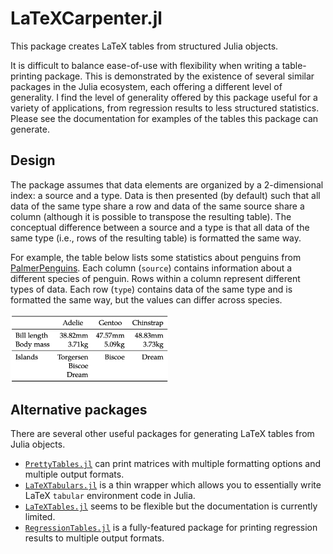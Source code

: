 # LaTeXCarpenter.jl

This package creates LaTeX tables from structured Julia objects.

It is difficult to balance ease-of-use with flexibility when writing a table-printing package.
This is demonstrated by the existence of several similar packages in the Julia ecosystem, each offering a different level of generality.
I find the level of generality offered by this package useful for a variety of applications, from regression results to less structured statistics.
Please see the documentation for examples of the tables this package can generate.

## Design

The package assumes that data elements are organized by a 2-dimensional index: a source and a type.
Data is then presented (by default) such that all data of the same type share a row and data of the same source share a column (although it is possible to transpose the resulting table).
The conceptual difference between a source and a type is that all data of the same type (i.e., rows of the resulting table) is formatted the same way.

For example, the table below lists some statistics about penguins from [PalmerPenguins](https://allisonhorst.github.io/palmerpenguins/articles/intro.html).
Each column (`source`) contains information about a different species of penguin. Rows within a column represent different types of data.
Each row (`type`) contains data of the same type and is formatted the same way, but the values can differ across species.

<img src="docs/src/assets/penguins3.png" width=50% height=50%>

## Alternative packages

There are several other useful packages for generating LaTeX tables from Julia objects.

- [`PrettyTables.jl`](https://github.com/ronisbr/PrettyTables.jl) can print matrices with multiple formatting options and multiple output formats. 
- [`LaTeXTabulars.jl`](https://github.com/tpapp/LaTeXTabulars.jl) is a thin wrapper which allows you to essentially write LaTeX `tabular` environment code in Julia.
- [`LaTeXTables.jl`](https://github.com/szcf-weiya/LaTeXTables.jl) seems to be flexible but the documentation is currently limited.
- [`RegressionTables.jl`](https://github.com/jmboehm/RegressionTables.jl) is a fully-featured package for printing regression results to multiple output formats.
